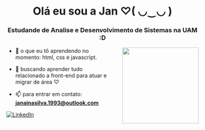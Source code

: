
<h1 align="center">Olá eu sou a Jan ♡( ◡‿◡ )
 </h1>
<h3 align="center">Estudande de Analise e Desenvolvimento de Sistemas na UAM :D</h3>
<img align="right" height="200" style="margin-left: 25px" src="https://i.pinimg.com/originals/47/37/f3/4737f384e164cab17788950cca6a312c.gif"/>
     
- 🌱 o que eu tô aprendendo no momento: html, css e javascript.

- 📝 buscando aprender tudo relacionado a front-end para atuar e migrar de área ♡

- 📫 para entrar em contato: **janainasilva.1993@outlook.com** 

[![LinkedIn](https://img.shields.io/badge/LinkedIn-0077B5?style=for-the-badge&logo=linkedin&logoColor=white)](https://www.linkedin.com/in/janaina-silva-986675214/)





